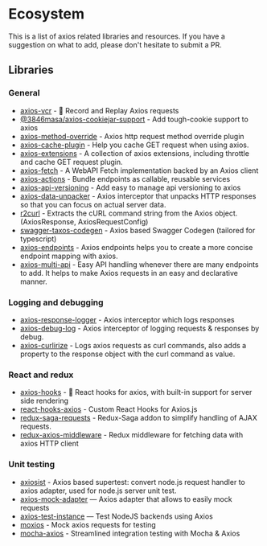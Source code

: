 # Ecosystem

This is a list of axios related libraries and resources. If you have a suggestion on what to add, please don't hesitate to submit a PR.

## Libraries

### General

* [axios-vcr](https://github.com/nettofarah/axios-vcr) - 📼 Record and Replay Axios requests
* [@3846masa/axios-cookiejar-support](https://github.com/3846masa/axios-cookiejar-support) - Add tough-cookie support to axios
* [axios-method-override](https://github.com/jacobbuck/axios-method-override) - Axios http request method override plugin
* [axios-cache-plugin](https://github.com/jin5354/axios-cache-plugin) - Help you cache GET request when using axios.
* [axios-extensions](https://github.com/kuitos/axios-extensions) - A collection of axios extensions, including throttle and cache GET request plugin.
* [axios-fetch](https://github.com/lifeomic/axios-fetch) - A WebAPI Fetch implementation backed by an Axios client 
* [axios-actions](https://github.com/davestewart/axios-actions) - Bundle endpoints as callable, reusable services
* [axios-api-versioning](https://weffe.github.io/axios-api-versioning) - Add easy to manage api versioning to axios
* [axios-data-unpacker](https://github.com/anubhavsrivastava/axios-data-unpacker) - Axios interceptor that unpacks HTTP responses so that you can focus on actual server data.
* [r2curl](https://github.com/uyu423/r2curl) - Extracts the cURL command string from the Axios object. (AxiosResponse, AxiosRequestConfig)
* [swagger-taxos-codegen](https://github.com/michalzaq12/swagger-taxos-codegen) - Axios based Swagger Codegen (tailored for typescript)
* [axios-endpoints](https://github.com/renancaraujo/axios-endpoints) - Axios endpoints helps you to create a more concise endpoint mapping with axios. 
* [axios-multi-api](https://github.com/MattCCC/axios-multi-api) - Easy API handling whenever there are many endpoints to add. It helps to make Axios requests in an easy and declarative manner. 

### Logging and debugging

* [axios-response-logger](https://github.com/srph/axios-response-logger) - Axios interceptor which logs responses
* [axios-debug-log](https://github.com/Gerhut/axios-debug-log) - Axios interceptor of logging requests & responses by debug.
* [axios-curlirize](https://www.npmjs.com/package/axios-curlirize) - Logs axios requests as curl commands, also adds a property to the response object with the curl command as value.

### React and redux

* [axios-hooks](https://github.com/simoneb/axios-hooks) - 🦆 React hooks for axios, with built-in support for server side rendering
* [react-hooks-axios](https://github.com/use-hooks/react-hooks-axios) - Custom React Hooks for Axios.js
* [redux-saga-requests](https://github.com/klis87/redux-saga-requests) - Redux-Saga addon to simplify handling of AJAX requests.
* [redux-axios-middleware](https://github.com/svrcekmichal/redux-axios-middleware) - Redux middleware for fetching data with axios HTTP client

### Unit testing

* [axiosist](https://github.com/Gerhut/axiosist) - Axios based supertest: convert node.js request handler to axios adapter, used for node.js server unit test.
* [axios-mock-adapter](https://github.com/ctimmerm/axios-mock-adapter) — Axios adapter that allows to easily mock requests
* [axios-test-instance](https://github.com/remcohaszing/axios-test-instance) — Test NodeJS backends using Axios
* [moxios](https://github.com/axios/moxios) - Mock axios requests for testing
* [mocha-axios](https://github.com/jdrydn/mocha-axios) - Streamlined integration testing with Mocha & Axios
